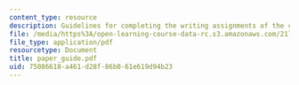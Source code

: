 ```yaml
---
content_type: resource
description: Guidelines for completing the writing assignments of the course.
file: /media/https%3A/open-learning-course-data-rc.s3.amazonaws.com/21l-704-studies-in-poetry-20th-century-irish-poetry-the-shadow-of-w-b-yeats-spring-2008/75086618a461d28f86b061e619d94b23_paper_guide.pdf
file_type: application/pdf
resourcetype: Document
title: paper_guide.pdf
uid: 75086618-a461-d28f-86b0-61e619d94b23
---
```

